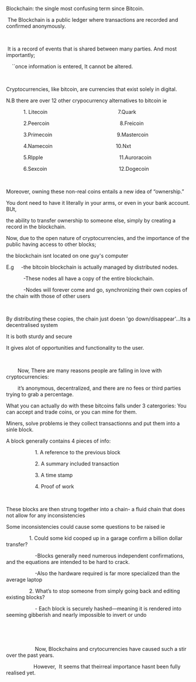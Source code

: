 Blockchain: the single most confusing term since Bitcoin.

 The Blockchain is a public ledger where transactions are recorded and confirmed anonymously.

 

 It is a record of events that is shared between many parties. And most importantly;

    ``once information is entered, It cannot be altered.

    

Cryptocurrencies, like bitcoin, are currencies that exist solely in digital.

N.B there are over 12 other crypocurrency alternatives to bitcoin ie

            1. Litecoin                                                 7.Quark

            2.Peercoin                                                 8.Freicoin

            3.Primecoin                                             9.Mastercoin

            4.Namecoin                                            10.Nxt

            5.RIpple                                                     11.Auroracoin

            6.Sexcoin                                                  12.Dogecoin

            

Moreover, owning these non-real coins entails a new idea of “ownership.”

You dont need to have it literally in your arms, or even in your bank account. BUt,

the ability to transfer ownership to someone else, simply by creating a record in the blockchain.

Now, due to the open nature of cryptocurrencies, and the importance of the public having access to other blocks;

the blockchain isnt located on one guy's computer

E.g     -the bitcoin blockchain is actually managed by distributed nodes. 

            -These nodes all have a copy of the entire blockchain. 

            -Nodes will forever come and go, synchronizing their own copies of the chain with those of other users

            

By distributing these copies, the chain just doesn 'go down/disappear'...Its a decentralised system

It is both sturdy and secure

It gives alot of opportunities and functionality to the user. 

        

        Now, There are many reasons people are falling in love with cryptocurrencies: 

        it’s anonymous, decentralized, and there are no fees or third parties trying to grab a percentage.


What you can actually do with these bitcoins falls under 3 catergories:
You can accept and trade coins, or you can mine for them.

Miners, solve problems ie they collect transactionns and put them into a sinle block.

A block generally contains 4 pieces of info:

                    1. A reference to the previous block

                    2. A summary included transaction

                    3. A time stamp

                    4. Proof of work

                    

These blocks are then strung together into a chain- a fluid chain that does not allow for any inconsistencies

Some inconsistencies could cause some questions to be raised ie

                1. Could some kid cooped up in a garage confirm a billion dollar transfer?

                    -Blocks generally need numerous independent confirmations, and the equations are intended to be hard to crack.

                    -Also the hardware required is far more specialized than the average laptop

                2. What’s to stop someone from simply going back and editing existing blocks?

                    - Each block is securely hashed—meaning it is rendered into seeming gibberish and nearly impossible to invert or undo

                    

                    

                    Now, Blockchains and crytocurrencies have caused such a stir over the past years. 

                   However,  It seems that theirreal importance hasnt been fully realised yet.

                   
